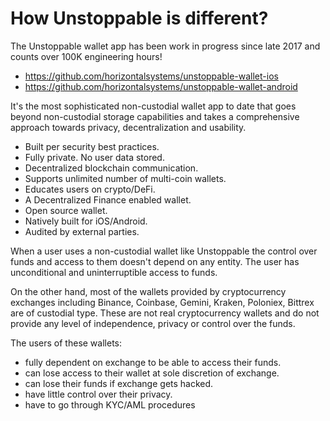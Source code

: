 # How Unstoppable is different?

The Unstoppable wallet app has been work in progress since late 2017 and counts over 100K engineering hours!

- https://github.com/horizontalsystems/unstoppable-wallet-ios
- https://github.com/horizontalsystems/unstoppable-wallet-android

It's the most sophisticated non-custodial wallet app to date that goes beyond non-custodial storage capabilities and takes a comprehensive approach towards privacy, decentralization and usability.

- Built per security best practices.
- Fully private. No user data stored.
- Decentralized blockchain communication.
- Supports unlimited number of multi-coin wallets.
- Educates users on crypto/DeFi.
- A Decentralized Finance enabled wallet.
- Open source wallet.
- Natively built for iOS/Android.
- Audited by external parties.

When a user uses a non-custodial wallet like Unstoppable the control over funds and access to them doesn't depend on any entity. The user has unconditional and uninterruptible access to funds.

On the other hand, most of the wallets provided by cryptocurrency exchanges including Binance, Coinbase, Gemini, Kraken, Poloniex, Bittrex are of custodial type. These are not real cryptocurrency wallets and do not provide any level of independence, privacy or control over the funds.

The users of these wallets:

- fully dependent on exchange to be able to access their funds.
- can lose access to their wallet at sole discretion of exchange.
- can lose their funds if exchange gets hacked.
- have little control over their privacy.
- have to go through KYC/AML procedures
